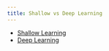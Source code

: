 ```yaml
---
title: Shallow vs Deep Learning
---
```


- [Shallow Learning](/machine-learning-foundations/shallow-learning)
- [Deep Learning](/machine-learning-foundations/deep-learning)